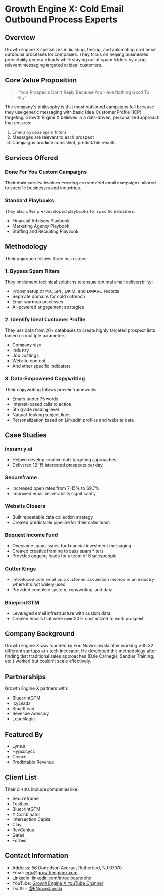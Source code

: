 # Growth Engine X: Cold Email Outbound Process Experts

## Overview
Growth Engine X specializes in building, testing, and automating cold email outbound processes for companies. They focus on helping businesses predictably generate leads while staying out of spam folders by using relevant messaging targeted at ideal customers.

## Core Value Proposition

> "Your Prospects Don't Reply Because You Have Nothing Good To Say"

The company's philosophy is that most outbound campaigns fail because they use generic messaging with basic Ideal Customer Profile (ICP) targeting. Growth Engine X believes in a data-driven, personalized approach that ensures:

1. Emails bypass spam filters
2. Messages are relevant to each prospect 
3. Campaigns produce consistent, predictable results

## Services Offered

### Done For You Custom Campaigns
Their main service involves creating custom cold email campaigns tailored to specific businesses and industries.

### Standard Playbooks
They also offer pre-developed playbooks for specific industries:
- Financial Advisory Playbook
- Marketing Agency Playbook
- Staffing and Recruiting Playbook

## Methodology

Their approach follows three main steps:

### 1. Bypass Spam Filters
They implement technical solutions to ensure optimal email deliverability:
- Proper setup of MX, SPF, DKIM, and DMARC records
- Separate domains for cold outreach
- Email warmup processes
- AI-powered engagement strategies

### 2. Identify Ideal Customer Profile
They use data from 20+ databases to create highly targeted prospect lists based on multiple parameters:
- Company size
- Industry
- Job postings
- Website content
- And other specific indicators

### 3. Data-Empowered Copywriting
Their copywriting follows proven frameworks:
- Emails under 75 words
- Interest-based calls to action
- 5th grade reading level
- Natural-looking subject lines
- Personalization based on LinkedIn profiles and website data

## Case Studies

### Instantly.ai
- Helped develop creative data targeting approaches
- Delivered 12-15 interested prospects per day

### Secureframe
- Increased open rates from 7-15% to 69.7%
- Improved email deliverability significantly

### Website Closers
- Built repeatable data collection strategy
- Created predictable pipeline for their sales team

### Bequest Income Fund
- Overcame spam issues for financial investment messaging
- Created creative framing to pass spam filters
- Provides ongoing leads for a team of 6 salespeople

### Gutter Kings
- Introduced cold email as a customer acquisition method in an industry where it's not widely used
- Provided complete system, copywriting, and data

### BlueprintGTM
- Leveraged email infrastructure with custom data
- Created emails that were over 50% customized to each prospect

## Company Background

Growth Engine X was founded by Eric Nowoslawski after working with 32 different startups at a tech incubator. He developed this methodology after finding that traditional sales approaches (Dale Carnegie, Sandler Training, etc.) worked but couldn't scale effectively.

## Partnerships

Growth Engine X partners with:
- BlueprintGTM
- IcyLeads
- SmartLead
- Revenue Advisory
- LeadMagic

## Featured By
- Lyne.ai
- HypcccycL
- Cience
- Predictable Revenue

## Client List
Their clients include companies like:
- Secureframe
- Testbox
- BlueprintGTM
- Y Combinator
- Intersection Capital
- Clay
- RevGenius
- Gated
- Forbes

## Contact Information
- Address: 56 Donaldson Avenue, Rutherford, NJ 07070
- Email: eric@growthenginex.com
- LinkedIn: [linkedin.com/in/outboundphd](http://www.linkedin.com/in/outboundphd)
- YouTube: [Growth Engine X YouTube Channel](https://www.youtube.com/channel/UC6ef5yDFz7gm8rARwX3HaDw)
- Twitter: [@ENowoslawski](https://twitter.com/ENowoslawski) 